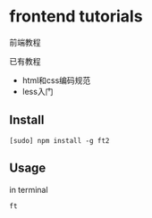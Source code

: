 # frontend tutorials

前端教程

已有教程

- html和css编码规范
- less入门

## Install 

    [sudo] npm install -g ft2
  
## Usage

in terminal 

```
ft
```